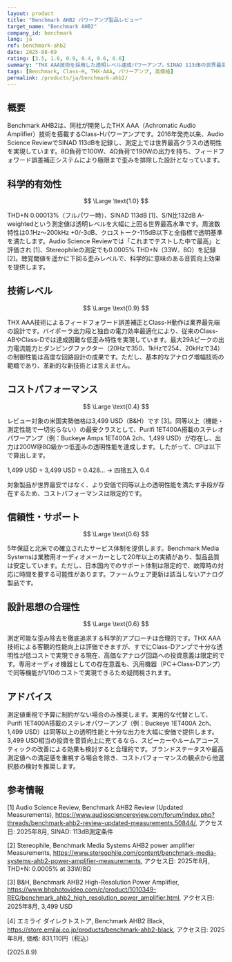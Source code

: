 ```yaml
---
layout: product
title: "Benchmark AHB2 パワーアンプ製品レビュー"
target_name: "Benchmark AHB2"
company_id: benchmark
lang: ja
ref: benchmark-ahb2
date: 2025-08-09
rating: [3.5, 1.0, 0.9, 0.4, 0.6, 0.6]
summary: "THX AAA技術を採用した透明レベル達成パワーアンプ。SINAD 113dBの世界最高クラス測定値を誇るが、国内実勢価格831,110円に対しコストパフォーマンスは限定的。"
tags: [Benchmark, Class-H, THX-AAA, パワーアンプ, 高価格]
permalink: /products/ja/benchmark-ahb2/
---
```

## 概要

Benchmark AHB2は、同社が開発したTHX AAA（Achromatic Audio Amplifier）技術を搭載するClass-Hパワーアンプです。2016年発売以来、Audio Science ReviewでSINAD 113dBを記録し、測定上では世界最高クラスの透明性を実現しています。8Ω負荷で100W、4Ω負荷で190Wの出力を持ち、フィードフォワード誤差補正システムにより極限まで歪みを排除した設計となっています。

## 科学的有効性

$$ \Large \text{1.0} $$

THD+N 0.00013%（フルパワー時）、SINAD 113dB [1]、S/N比132dB A-weightedという測定値は透明レベルを大幅に上回る世界最高水準です。周波数特性は0.1Hz～200kHz +0/-3dB、クロストーク-115dB以下と全指標で透明基準を満たします。Audio Science Reviewでは「これまでテストした中で最高」と評価され [1]、Stereophileの測定でも0.0005% THD+N（33W、8Ω）を記録 [2]。聴覚閾値を遥かに下回る歪みレベルで、科学的に意味のある音質向上効果を提供します。

## 技術レベル

$$ \Large \text{0.9} $$

THX AAA技術によるフィードフォワード誤差補正とClass-H動作は業界最先端の設計です。バイポーラ出力段と独自の電力効率最適化により、従来のClass-ABやClass-Dでは達成困難な低歪み特性を実現しています。最大29Aピークの出力電流能力とダンピングファクター（20Hzで350、1kHzで254、20kHzで34）の制御性能は高度な回路設計の成果です。ただし、基本的なアナログ増幅技術の範疇であり、革新的な新技術とは言えません。

## コストパフォーマンス

$$ \Large \text{0.4} $$

レビュー対象の米国実勢価格は3,499 USD（B&H）です [3]。同等以上（機能・測定性能で一切劣らない）の最安クラスとして、Purifi 1ET400A搭載のステレオパワーアンプ（例：Buckeye Amps 1ET400A 2ch、1,499 USD）が存在し、出力は200W@8Ω級かつ低歪みの透明性能を達成します。したがって、CPは以下で算出します。

1,499 USD ÷ 3,499 USD = 0.428… → 四捨五入 0.4

対象製品が世界最安ではなく、より安価で同等以上の透明性能を満たす手段が存在するため、コストパフォーマンスは限定的です。

## 信頼性・サポート

$$ \Large \text{0.6} $$

5年保証と北米での確立されたサービス体制を提供します。Benchmark Media Systemsは業務用オーディオメーカーとして20年以上の実績があり、製品品質は安定しています。ただし、日本国内でのサポート体制は限定的で、故障時の対応に時間を要する可能性があります。ファームウェア更新は該当しないアナログ製品です。

## 設計思想の合理性

$$ \Large \text{0.6} $$

測定可能な歪み除去を徹底追求する科学的アプローチは合理的です。THX AAA技術による客観的性能向上は評価できますが、すでにClass-Dアンプで十分な透明性が低コストで実現できる現在、高価なアナログ回路への投資意義は限定的です。専用オーディオ機器としての存在意義も、汎用機器（PC＋Class-Dアンプ）で同等機能が1/10のコストで実現できるため疑問視されます。

## アドバイス

測定値重視で予算に制約がない場合のみ推奨します。実用的な代替として、Purifi 1ET400A搭載のステレオパワーアンプ（例：Buckeye 1ET400A 2ch、1,499 USD）は同等以上の透明性能と十分な出力を大幅に安価で提供します。3,499 USD相当の投資を音質向上に充てるなら、スピーカーやルームアコースティックの改善による効果も検討すると合理的です。ブランドステータスや最高測定値への満足感を重視する場合を除き、コストパフォーマンスの観点から他選択肢の検討を推奨します。

## 参考情報

[1] Audio Science Review, Benchmark AHB2 Review (Updated Measurements), https://www.audiosciencereview.com/forum/index.php?threads/benchmark-ahb2-review-updated-measurements.50844/, アクセス日: 2025年8月, SINAD: 113dB測定条件

[2] Stereophile, Benchmark Media Systems AHB2 power amplifier Measurements, https://www.stereophile.com/content/benchmark-media-systems-ahb2-power-amplifier-measurements, アクセス日: 2025年8月, THD+N: 0.0005% at 33W/8Ω

[3] B&H, Benchmark AHB2 High-Resolution Power Amplifier, https://www.bhphotovideo.com/c/product/1010349-REG/benchmark_ahb2_high_resolution_power_amplifier.html, アクセス日: 2025年8月, 3,499 USD

[4] エミライ ダイレクトストア, Benchmark AHB2 Black, https://store.emilai.co.jp/products/benchmark-ahb2-black, アクセス日: 2025年8月, 価格: 831,110円（税込）

(2025.8.9)